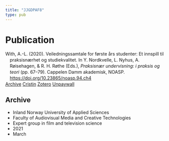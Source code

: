 ```yaml
---
title: "JJGDPAF8"
type: pub
---
```

<h1>Publication</h1>
<article id="csl-bib-container-JJGDPAF8" class="csl-bib-container">
  <div class="csl-bib-body" style="line-height: 1.35; padding-left: 1em; text-indent:-1em;">
  <div class="csl-entry">With, A.-L. (2020). Veiledningssamtale for f&#xF8;rste &#xE5;rs studenter: Et innspill til praksisn&#xE6;rhet og studiekvalitet. In Y. Nordkvelle, L. Nyhus, A. R&#xF8;isehagen, &amp; R. H. R&#xF8;the (Eds.), <i>Praksisn&#xE6;r undervisning: i praksis og teori</i> (pp. 67&#x2013;79). Cappelen Damm akademisk, NOASP. <a href="https://doi.org/10.23865/noasp.94.ch4">https://doi.org/10.23865/noasp.94.ch4</a></div>
</div>
  <div class="csl-bib-buttons">
    <a href="#taxonomy-article-JJGDPAF8" class="csl-bib-button">Archive</a>
    <a href alt="Cristin URL" class="csl-bib-button">Cristin</a>
    <a href alt="Zotero URL" class="csl-bib-button">Zotero</a>
    <a href="https://press.nordicopenaccess.no/index.php/noasp/catalog/view/94/446/3505-3" class="csl-bib-button">Unpaywall</a>
  </div>
  <div id="csl-bib-meta-container-JJGDPAF8"></div>
</article>
<div id="csl-bib-meta-JJGDPAF8" class="csl-bib-meta">
  <article id="taxonomy-article-JJGDPAF8" class="taxonomy-article">
    <h1>Archive</h1>
    <ul>
      <li>Inland Norway University of Applied Sciences</li>
      <li>Faculty of Audiovisual Media and Creative Technologies</li>
      <li>Expert group in film and television science</li>
      <li>2021</li>
      <li>March</li>
    </ul>
  </article>
</div>
